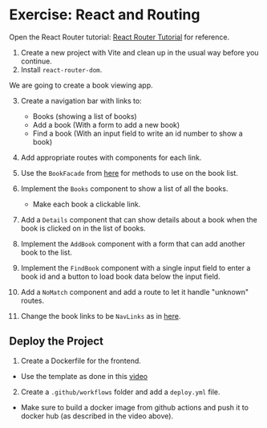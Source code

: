 # Exercise: React and Routing

Open the React Router tutorial: [React Router Tutorial](https://reactrouter.com/en/6.20.1/start/tutorial) for reference.

1. Create a new project with Vite and clean up in the usual way before you continue.
2. Install `react-router-dom`.

We are going to create a book viewing app.

3. Create a navigation bar with links to:
   - Books (showing a list of books)
   - Add a book (With a form to add a new book)
   - Find a book (With an input field to write an id number to show a book)

4. Add appropriate routes with components for each link.
5. Use the `BookFacade` from [here](https://github.com/dat3startcode/router-start-code#2-create-a-new-file-bookfacadejs-and-add-the-following-content-to-the-file) for methods to use on the book list.
6. Implement the `Books` component to show a list of all the books.
   - Make each book a clickable link.
7. Add a `Details` component that can show details about a book when the book is clicked on in the list of books.
8. Implement the `AddBook` component with a form that can add another book to the list.
9. Implement the `FindBook` component with a single input field to enter a book id and a button to load book data below the input field.
10. Add a `NoMatch` component and add a route to let it handle "unknown" routes.
11. Change the book links to be `NavLinks` as in [here](https://reactrouter.com/en/6.20.1/components/nav-link).

## Deploy the Project
1. Create a Dockerfile for the frontend.
  - Use the template as done in this [video](https://cphbusiness.cloud.panopto.eu/Panopto/Pages/Viewer.aspx?id=429ca57d-e870-406c-8fae-b0ca010eb5ea)
2. Create a `.github/workflows` folder and add a `deploy.yml` file.
  - Make sure to build a docker image from github actions and push it to docker hub (as described in the video above).